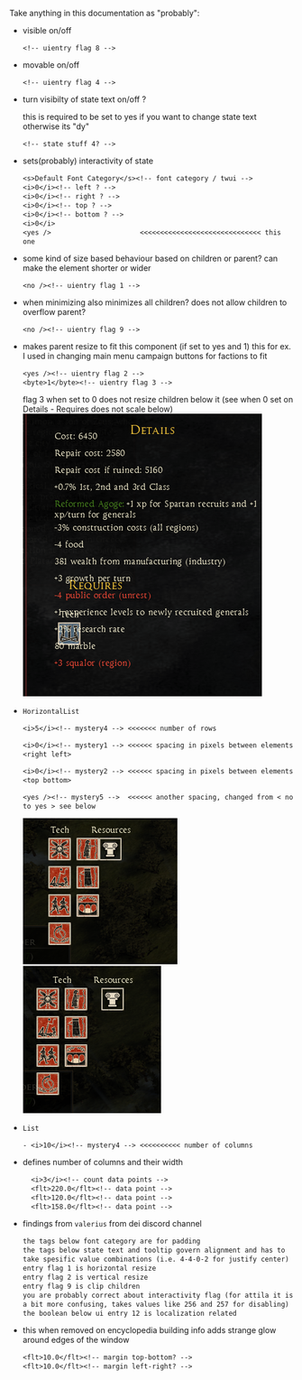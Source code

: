 Take anything in this documentation as "probably":


- visible on/off
    ```
    <!-- uientry flag 8 -->
    ```

- movable on/off
    ```
    <!-- uientry flag 4 -->
    ```

- turn visibilty of state text on/off ? 
  
  this is required to be set to yes if you want to change state text otherwise its "dy"
  ```
  <!-- state stuff 4? -->
  ```

- sets(probably) interactivity of state
  ```
  <s>Default Font Category</s><!-- font category / twui -->
  <i>0</i><!-- left ? -->
  <i>0</i><!-- right ? -->
  <i>0</i><!-- top ? -->
  <i>0</i><!-- bottom ? -->
  <i>0</i>
  <yes />                      <<<<<<<<<<<<<<<<<<<<<<<<<<<<<< this one   
  ```

- some kind of size based behaviour based on children or parent?
  can make the element shorter or wider
  ```
  <no /><!-- uientry flag 1 -->
  ```

- when minimizing also minimizes all children?
  does not allow children to overflow parent?
  ```
  <no /><!-- uientry flag 9 -->
  ```

- makes parent resize to fit this component (if set to yes and 1)
  this for ex. I used in changing main menu campaign buttons for factions to fit
  ```
  <yes /><!-- uientry flag 2 -->
  <byte>1</byte><!-- uientry flag 3 -->
  ```
  flag 3 when set to 0 does not resize children below it 
  (see when 0 set on Details - Requires does not scale below) ![./research/img1.png](./research/img1.png)

- `HorizontalList`
  ```
  <i>5</i><!-- mystery4 --> <<<<<<< number of rows
  ```
  ```
  <i>0</i><!-- mystery1 --> <<<<<< spacing in pixels between elements <right left>
  ```
  ```
  <i>0</i><!-- mystery2 --> <<<<<< spacing in pixels between elements <top bottom>
  ```
  ```
  <yes /><!-- mystery5 -->  <<<<<< another spacing, changed from < no to yes > see below
  ```
  ![beforemyst5.png](./research/beforemyst5.png)
  ![aftermyst5.png](./research/aftermyst5.png)

- `List`
  ```
  - <i>10</i><!-- mystery4 --> <<<<<<<<<< number of columns
  ```
- defines number of columns and their width
  ```
    <i>3</i><!-- count data points -->
    <flt>220.0</flt><!-- data point -->
    <flt>120.0</flt><!-- data point -->
    <flt>158.0</flt><!-- data point -->
  ```


- findings from `valerius` from dei discord channel
  ```
  the tags below font category are for padding
  the tags below state text and tooltip govern alignment and has to take spesific value combinations (i.e. 4-4-0-2 for justify center)
  entry flag 1 is horizontal resize
  entry flag 2 is vertical resize
  entry flag 9 is clip children
  you are probably correct about interactivity flag (for attila it is a bit more confusing, takes values like 256 and 257 for disabling)
  the boolean below ui entry 12 is localization related
  
  ```

- this when removed on encyclopedia building info adds strange glow around edges of the window
  ```
  <flt>10.0</flt><!-- margin top-bottom? -->
  <flt>10.0</flt><!-- margin left-right? -->
  ```
